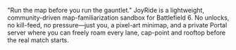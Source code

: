 "Run the map before you run the gauntlet."
JoyRide is a lightweight, community-driven map-familiarization sandbox for Battlefield 6.
No unlocks, no kill-feed, no pressure—just you, a pixel-art minimap, and a private Portal server where you can freely roam every lane, cap-point and rooftop before the real match starts.
